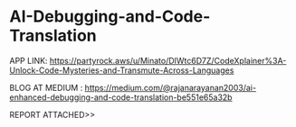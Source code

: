 # AI-Debugging-and-Code-Translation

APP LINK: https://partyrock.aws/u/Minato/DIWtc6D7Z/CodeXplainer%3A-Unlock-Code-Mysteries-and-Transmute-Across-Languages

BLOG AT MEDIUM : https://medium.com/@rajanarayanan2003/ai-enhanced-debugging-and-code-translation-be551e65a32b

REPORT ATTACHED>>
